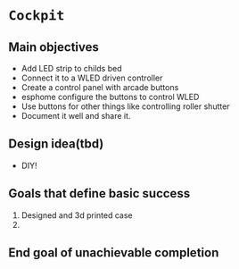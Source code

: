 # `Cockpit`


## Main objectives
- Add LED strip to childs bed
- Connect it to a WLED driven controller
- Create a control panel with arcade buttons
- esphome configure the buttons to control WLED
- Use buttons for other things like controlling roller shutter
- Document it well and share it.

## Design idea(tbd)
- DIY!

## Goals that define basic success
1. Designed and 3d printed case
2. 

## End goal of unachievable completion
